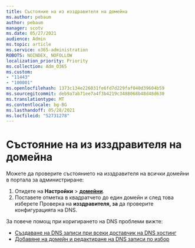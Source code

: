 ```yaml
---
title: Състояние на из изздравителя на домейна
ms.author: pebaum
author: pebaum
manager: scotv
ms.date: 05/27/2021
audience: Admin
ms.topic: article
ms.service: o365-administration
ROBOTS: NOINDEX, NOFOLLOW
localization_priority: Priority
ms.collection: Adm_O365
ms.custom:
- "11443"
- "100001"
ms.openlocfilehash: 1373c134e226031fe6fd7d229faf040d39604b59
ms.sourcegitcommit: deb9a7ab71ee7a4f3b4219c3488068b48d48d630
ms.translationtype: MT
ms.contentlocale: bg-BG
ms.lasthandoff: 05/28/2021
ms.locfileid: "52731278"
---
```

# <a name="domain-health-status"></a>Състояние на из изздравителя на домейна

Можете да проверите състоянието на изздравителя на всички домейни в портала за администриране:

1. Отидете на **Настройки**  >  [**домейни**](https://portal.microsoft.com/Adminportal/Home?ref=/Domains).
1. Поставете отметка в квадратчето до един домейн и след това изберете Проверка на **изздравителя, за** да проверите конфигурацията на DNS.

За повече помощ при коригирането на DNS проблеми вижте:

- [Създаване на DNS записи при всеки доставчик на DNS хостинг](/microsoft-365/admin/get-help-with-domains/create-dns-records-at-any-dns-hosting-provider)
- [Добавяне на домейн и редактиране на DNS записи по избор](/microsoft-365/admin/setup/add-domain)